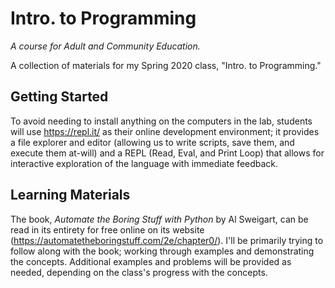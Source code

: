 # Intro. to Programming
*A course for Adult and Community Education.*

A collection of materials for my Spring 2020 class, "Intro. to Programming."

## Getting Started
To avoid needing to install anything on the computers in the lab, students will use https://repl.it/ as their online development environment; it provides a file explorer and editor (allowing us to write scripts, save them, and execute them at-will) and a REPL (Read, Eval, and Print Loop) that allows for interactive exploration of the language with immediate feedback.

## Learning Materials
The book, *Automate the Boring Stuff with Python* by Al Sweigart, can be read in its entirety for free online on its website (https://automatetheboringstuff.com/2e/chapter0/). I'll be primarily trying to follow along with the book; working through examples and demonstrating the concepts. Additional examples and problems will be provided as needed, depending on the class's progress with the concepts.
